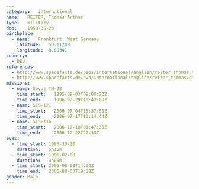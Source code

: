 ```yaml
---
category:	international
name:	REITER, Thomas Arthur
type:	military
dob:	1958-05-23
birthplace:
  - name:	Frankfurt, West Germany
    latitude:	50.11208
    longitude:	8.68341
country:
  - DEU
references:
  - http://www.spacefacts.de/bios/international/english/reiter_thomas.htm
  - http://www.spacefacts.de/eva/international/english/reiter_thomas.htm
missions:
  - name: Soyuz TM-22
    time_start:   1995-09-03T09:00:23Z
    time_end:     1996-02-29T10:42:09Z
  - name: STS-121
    time_start:   2006-07-04T18:37:55Z
    time_end:     2006-07-17T13:14:44Z
  - name: STS-116
    time_start:   2006-12-10T01:47:35Z
    time_end:     2006-12-22T22:33Z
evas:
  - time_start: 1995-10-20
    duration:   5h16m
  - time_start: 1996-02-08
    duration:   3h05m
  - time_start: 2006-08-03T14:04Z
    time_end:   2006-08-03T19:58Z
gender:	Male
---
```

